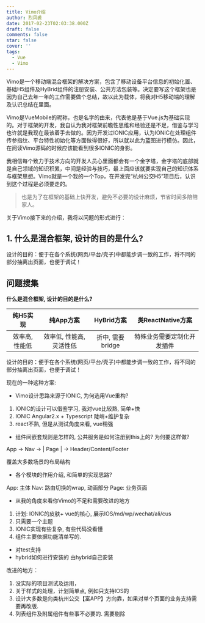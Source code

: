 ```yaml
---
title: Vimo介绍
author: 烈风裘
date: 2017-02-23T02:03:38.000Z
draft: false
comments: false
star: false
cover: ''
tags: 
  - Vue
  - Vimo
---
```



Vimo是一个移动端混合框架的解决方案，包含了移动设备平台信息的初始化置、基础H5组件及HyBrid组件的注册安装、公共方法包装等。决定要写这个框架也是因为自己去年一年的工作需要做个总结，故以此为载体，将我对H5移动端的理解及认识总结在里面。

Vimo是VueMobile的昵称，也是名字的由来，代表他是基于Vue.js为基础实现的。对于框架的开发，我自认为我对框架前瞻性思维和经验还是不足，借鉴与学习也许就是我现在最该着手去做的。因为开发过IONIC应用，认为IONIC在处理组件传参指纹、平台特性初始化等方面做得很好，所以就以此为蓝图进行模仿。因此，在阅读Vimo源码的时候应该能看到很多IONIC的身影。


我相信每个致力于技术方向的开发人员心里面都会有一个金字塔，金字塔的底部就是自己领域的知识积累，中间是经验与技巧，最上面应该就要实现自己的知识体系与框架思想。VImo就是一个我的一个Top，在开发完“杭州公交H5”项目后，认识到这个过程是必须要走的。

> 也是为了在框架的基础上快开发，避免不必要的设计麻烦，节省时间多陪陪家人。


关于Vimo接下来的介绍，我将以问题的形式进行：

## 1. 什么是混合框架, 设计的目的是什么?


设计的目的：便于在各个系统(网页/平台/壳子)中都能步调一致的工作，将不同的部分抽离出页面，也便于调试！



## 问题搜集

**什么是混合框架, 设计的目的是什么?**

| 纯H5实现  | 纯App方案  | HyBrid方案 | 类ReactNative方案 | 
|:-------------: |:---------------:| :-------------:|:-------------:|
| 效率高, 性能低      | 效率低, 性能高, 灵活性低 |   折中, 需要bridge   |  特殊业务需要定制化开发插件 |

设计的目的：便于在各个系统(网页/平台/壳子)中都能步调一致的工作，将不同的部分抽离出页面，也便于调试！


现在的一种这种方案: 

- Vimo设计思路来源于IONIC, 为何选用Vue重构?

1. IONIC的设计可以借鉴学习, 我对vue比较熟,  简单+快
2. IONIC Angular2.x + Typescript 陡峭+维护复杂
3. react不熟, 但是从测试角度来看, vue稍强

- 组件间嵌套规则是怎样的, 公共服务是如何注册到this上的? 为何要这样做?

App -> Nav -> | Page |  -> Header/Content/Footer

覆盖大多数场景的布局结构

- 各个模块的作用介绍, 和简单的实现思路?

App: 主体
Nav: 路由切换的wrap, 动画部分
Page: 业务页面


- 从我的角度来看你Vimo的不足和需要改进的地方

1. 计划: IONIC的皮肤+ vue的核心, 展示IOS/md/wp/wechat/ali/cus
2. 只需要一个主题
3. IONIC实现有些复杂, 有些代码没看懂
4. 组件主要依据功能清单写的.


- 对test支持
- hybrid如何进行安装的
由hybrid自己安装

改进的地方： 

1. 没实际的项目测试及运用，
2. 关于样式的处理，计划简单点, 例如只支持IOS的
3. 设计大多数是向类杭州公交【富APP】方向靠，如果对单个页面的业务支持需要再改版.
4. 列表组件及附属组件有些事不必要的. 需要剔除
